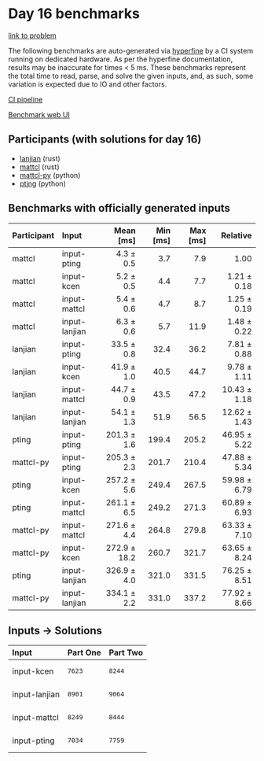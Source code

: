 # Day 16 benchmarks

[link to problem](https://adventofcode.com/2023/day/16)

The following benchmarks are auto-generated via
[hyperfine](https://github.com/sharkdp/hyperfine) by a CI system running on
dedicated hardware. As per the hyperfine documentation, results may be
inaccurate for times < 5 ms. These benchmarks represent the total time to read,
parse, and solve the given inputs, and, as such, some variation is expected due
to IO and other factors.

[CI pipeline](http://ci.papercode.net:8080/teams/main/pipelines/aoc2023)

[Benchmark web UI](https://aoc.ancalagon.black)


## Participants (with solutions for day 16)

- [lanjian](https://github.com/lanjian/aoc-2023) (rust)
- [mattcl](https://github.com/mattcl/aoc2023) (rust)
- [mattcl-py](https://github.com/mattcl/aoc2023-py) (python)
- [pting](https://github.com/pting/aoc2023) (python)


## Benchmarks with officially generated inputs

| Participant | Input | Mean [ms] | Min [ms] | Max [ms] | Relative |
|:---|:---|---:|---:|---:|---:|
| mattcl | input-pting | 4.3 ± 0.5 | 3.7 | 7.9 | 1.00 |
| mattcl | input-kcen | 5.2 ± 0.5 | 4.4 | 7.7 | 1.21 ± 0.18 |
| mattcl | input-mattcl | 5.4 ± 0.6 | 4.7 | 8.7 | 1.25 ± 0.19 |
| mattcl | input-lanjian | 6.3 ± 0.6 | 5.7 | 11.9 | 1.48 ± 0.22 |
| lanjian | input-pting | 33.5 ± 0.8 | 32.4 | 36.2 | 7.81 ± 0.88 |
| lanjian | input-kcen | 41.9 ± 1.0 | 40.5 | 44.7 | 9.78 ± 1.11 |
| lanjian | input-mattcl | 44.7 ± 0.9 | 43.5 | 47.2 | 10.43 ± 1.18 |
| lanjian | input-lanjian | 54.1 ± 1.3 | 51.9 | 56.5 | 12.62 ± 1.43 |
| pting | input-pting | 201.3 ± 1.6 | 199.4 | 205.2 | 46.95 ± 5.22 |
| mattcl-py | input-pting | 205.3 ± 2.3 | 201.7 | 210.4 | 47.88 ± 5.34 |
| pting | input-kcen | 257.2 ± 5.6 | 249.4 | 267.5 | 59.98 ± 6.79 |
| pting | input-mattcl | 261.1 ± 6.5 | 249.2 | 271.3 | 60.89 ± 6.93 |
| mattcl-py | input-mattcl | 271.6 ± 4.4 | 264.8 | 279.8 | 63.33 ± 7.10 |
| mattcl-py | input-kcen | 272.9 ± 18.2 | 260.7 | 321.7 | 63.65 ± 8.24 |
| pting | input-lanjian | 326.9 ± 4.0 | 321.0 | 331.5 | 76.25 ± 8.51 |
| mattcl-py | input-lanjian | 334.1 ± 2.2 | 331.0 | 337.2 | 77.92 ± 8.66 |


## Inputs -> Solutions

| Input | Part One | Part Two |
|:---|:---|:---|
|input-kcen|<pre>7623</pre>|<pre>8244</pre>|
|input-lanjian|<pre>8901</pre>|<pre>9064</pre>|
|input-mattcl|<pre>8249</pre>|<pre>8444</pre>|
|input-pting|<pre>7034</pre>|<pre>7759</pre>|
